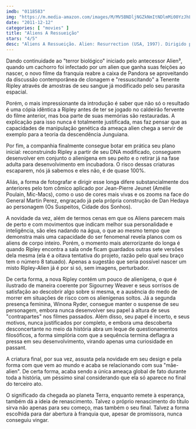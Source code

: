 ```yaml
---
imdb: "0118583"
img: "https://m.media-amazon.com/images/M/MV5BNDljNGZkNmItNDlmMi00YzJhLWJiYWUtNGY4OGEwNmY0ODg4XkEyXkFqcGdeQXVyNTAyODkwOQ@@._V1_SY150_CR1,0,101,150_.jpg"
date: "2011-12-12"
categories: [ "movies" ]
title: "Aliens A Ressueição"
stars: "4/5"
desc: "Aliens A Ressueição. Alien: Resurrection (USA, 1997). Dirigido por Jean-Pierre Jeunet. Escrito por Dan O'Bannon, Ronald Shusett, Joss Whedon. Com Sigourney Weaver, Winona Ryder, Dominique Pinon, Ron Perlman, Gary Dourdan, Michael Wincott, Kim Flowers, Dan Hedaya, J.E. Freeman."
---
```

Dando continuidade ao "terror biológico" iniciado pelo antecessor Alien³, quando um cachorro foi infectado por um alien que ganha suas feições ao nascer, o novo filme da franquia reabre a caixa de Pandora se aproveitando da discussão contemporânea de clonagem e "ressuscitando" a Tenente Ripley através de amostras de seu sangue já modificado pelo seu parasita espacial.

Porém, o mais impressionante da introdução é saber que não só o resultado é uma cópia idêntica a Ripley antes de ter se jogado no caldeirão fervente do filme anterior, mas boa parte de suas memórias são restauradas. A explicação para isso nunca é totalmente justificada, mas faz pensar que as capacidades de manipulação genética da ameaça alien chega a servir de exemplo para a teoria da descendência Junguiana.

Por fim, a companhia finalmente consegue botar em prática seu plano inicial: reconstruindo Ripley a partir de seu DNA modificado, conseguem desenvolver em conjunto o alienígena em seu peito e o retirar já na fase adulta para desenvolvimento em incubadora. O risco dessas criaturas escaparem, nós já sabemos e eles não, é de quase 100%.

Aliás, a forma de fotografar e dirigir esse longa difere substancialmente dos anteriores pelo tom cômico aplicado por Jean-Pierre Jeunet (Amélie Poulain, Mic-Macs), como o uso de cores mais vivas e os zooms na face do General Martin Perez, engraçado já pela própria construção de Dan Hedaya ao personagem (Os Suspeitos, Cidade dos Sonhos).

A novidade da vez, além de termos cenas em que os Aliens parecem mais de perto e com movimentos que indicam melhor sua personalidade e inteligência, são eles nadando na água, o que ao mesmo tempo que demonstra mais uma capacidade do ser fenomenal revela planos com os aliens de corpo inteiro. Porém, o momento mais aterrorizante do longa é quando Ripley encontra a sala onde ficam guardados outras sete versões dela mesma (ela é a oitava tentativa do projeto, razão pelo qual seu braço tem o número 8 tatuado). Apenas a sugestão que seria possível nascer um misto Ripley-Alien já é por si só, sem imagens, perturbador.

De certa forma, a nova Ripley contém um pouco de alienígena, o que é ilustrado de maneira coerente por Sigourney Weaver e seus sorrisos de satisfação ao descobrir algo sobre si mesma, e a ausência do medo de morrer em situações de risco com os alienígenas soltos. Já a segunda presença feminina, Winona Ryder, consegue manter o suspense de seu personagem, embora nunca desenvolver seu papel à altura de seus "contrapartes" nos filmes passados. Além disso, seu papel é incerto, e seus motivos, nunca justificados por completo, e embora uma descoberta desconcertante no meio da história abra um leque de questionamentos filosóficos, a forma simplória com que a sequência termina deflagra a pressa em seu desenvolvimento, virando apenas uma curiosidade en passant.

A criatura final, por sua vez, assusta pela novidade em seu design e pela forma com que vem ao mundo e acaba se relacionando com sua "mãe-alien". De certa forma, acaba sendo a única ameaça global de fato durante toda a história, um péssimo sinal considerando que ela só aparece no final do terceiro ato.

O significado da chegada ao planeta Terra, enquanto remete à esperança, também dá a ideia de renascimento. Talvez o próprio renascimento do título sirva não apenas para seu começo, mas também o seu final. Talvez a forma escolhida para dar abertura à franquia que, apesar de promissora, nunca conseguiu vingar.

